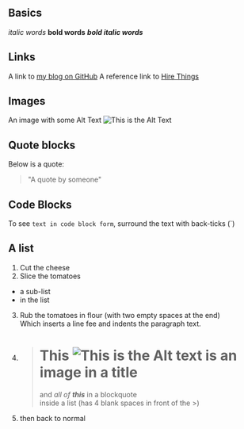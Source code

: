 ## Basics
_italic words_
**bold words**
**_bold italic words_**

## Links
A link to [my blog on GitHub](ptorrsmith.github.io)
A reference link to [Hire Things][HireThingsNZ]

## Images
An image with some Alt Text
![This is the Alt Text](https://www.w3schools.com/browsers/pic_screen.jpg)

## Quote blocks
Below is a quote:
> "A quote by someone"


[HireThingsNZ]: http://www.hirethings.co.nz

## Code Blocks
To see `text in code block form`, surround the text with back-ticks (`)


## A list

1. Cut the cheese
2. Slice the tomatoes
  * a sub-list 
  * in the list
3. Rub the tomatoes in flour (with two empty spaces at the end)  
Which inserts a line fee and indents the paragraph text.
4. ># This ![This is the Alt text](https://www.w3schools.com/browsers/pic_screen.jpg) is an image in a title
    >and _all of **this**_ in a blockquote  
    >inside a list (has 4 blank spaces in front of the >)
5. then back to normal